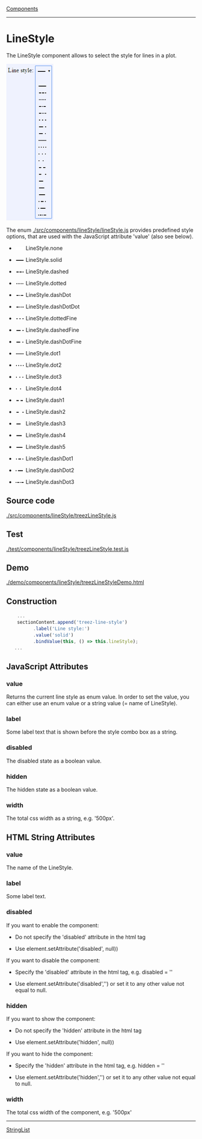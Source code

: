 [Components](../components.md)

----

# LineStyle
		
The LineStyle component allows to select the style for lines in a plot. 
	
![](../../images/treez_line_style.png)

The enum [./src/components/lineStyle/lineStyle.js](../../../src/components/lineStyle/lineStyle.js) provides 
predefined style options, that are used with the JavaScript attribute 'value' (also see below). 

* ![](../../../src/components/lineStyle/none.png) LineStyle.none

* ![](../../../src/components/lineStyle/solid.png) LineStyle.solid

* ![](../../../src/components/lineStyle/dashed.png) 	LineStyle.dashed

* ![](../../../src/components/lineStyle/dotted.png) 	LineStyle.dotted

* ![](../../../src/components/lineStyle/dash-dot.png) 	LineStyle.dashDot

* ![](../../../src/components/lineStyle/dash-dot-dot.png) 	LineStyle.dashDotDot

* ![](../../../src/components/lineStyle/dotted-fine.png) 	LineStyle.dottedFine

* ![](../../../src/components/lineStyle/dashed-fine.png) 	LineStyle.dashedFine   

* ![](../../../src/components/lineStyle/dash-dot-fine.png) 	LineStyle.dashDotFine

* ![](../../../src/components/lineStyle/dot1.png) 	LineStyle.dot1

* ![](../../../src/components/lineStyle/dot2.png) 	LineStyle.dot2

* ![](../../../src/components/lineStyle/dot3.png) 	LineStyle.dot3

* ![](../../../src/components/lineStyle/dot4.png) 	LineStyle.dot4

* ![](../../../src/components/lineStyle/dash1.png) 	LineStyle.dash1

* ![](../../../src/components/lineStyle/dash2.png) 	LineStyle.dash2

* ![](../../../src/components/lineStyle/dash3.png) LineStyle.dash3

* ![](../../../src/components/lineStyle/dash4.png) LineStyle.dash4

* ![](../../../src/components/lineStyle/dash5.png) LineStyle.dash5

* ![](../../../src/components/lineStyle/dash-dot1.png) LineStyle.dashDot1

* ![](../../../src/components/lineStyle/dash-dot2.png) LineStyle.dashDot2

* ![](../../../src/components/lineStyle/dash-dot3.png) LineStyle.dashDot3
		
## Source code

[./src/components/lineStyle/treezLineStyle.js](../../../src/components/lineStyle/treezLineStyle.js)

## Test

[./test/components/lineStyle/treezLineStyle.test.js](../../../test/components/lineStyle/treezLineStyle.test.js)

## Demo

[./demo/components/lineStyle/treezLineStyleDemo.html](../../../demo/components/lineStyle/treezLineStyleDemo.html)

## Construction

```javascript
    ...
    sectionContent.append('treez-line-style')
		  .label('Line style:')		  
		  .value('solid')		
		  .bindValue(this, () => this.lineStyle);	
   ...
```

## JavaScript Attributes

### value

Returns the current line style as enum value. 
In order to set the value, you can either use an enum value or a string value (= name of LineStyle). 

### label

Some label text that is shown before the style combo box as a string. 

### disabled

The disabled state as a boolean value. 

### hidden

The hidden state as a boolean value.

### width

The total css width as a string, e.g. '500px'.

## HTML String Attributes

### value

The name of the LineStyle.

### label

Some label text.

### disabled

If you want to enable the component:

* Do not specify the 'disabled' attribute in the html tag

* Use element.setAttribute('disabled', null)) 

If you want to disable the component:

* Specify the 'disabled' attribute in the html tag, e.g. disabled = ''

* Use element.setAttribute('disabled','') or set it to any other value not equal to null. 

### hidden

If you want to show the component:

* Do not specify the 'hidden' attribute in the html tag

* Use element.setAttribute('hidden', null)) 

If you want to hide the component:

* Specify the 'hidden' attribute in the html tag, e.g. hidden = ''

* Use element.setAttribute('hidden','') or set it to any other value not equal to null. 

### width

The total css width of the component, e.g. '500px'


----

[StringList](../list/stringList.md)
